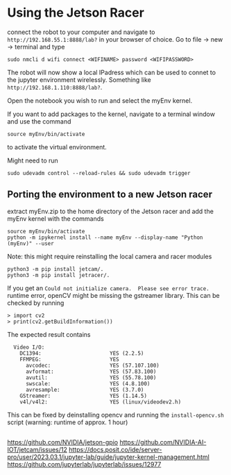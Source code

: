 # Using the Jetson Racer

connect the robot to your computer and navigate to `http://192.168.55.1:8888/lab?` in your browser of choice. 
Go to file -> new -> terminal and type

```
sudo nmcli d wifi connect <WIFINAME> password <WIFIPASSWORD>
```

The robot will now show a local IPadress which can be used to connet to the jupyter environment wirelessly. Something like `http://192.168.1.110:8888/lab?`.

Open the notebook you wish to run and select the myEnv kernel.

If you want to add packages to the kernel, navigate to a terminal window and use the command

```
source myEnv/bin/activate
```
to activate the virtual environment.

Might need to run 
```
sudo udevadm control --reload-rules && sudo udevadm trigger
```

## Porting the environment to a new Jetson racer
extract myEnv.zip to the home directory of the Jetson racer and add the myEnv kernel with the commands

```
source myEnv/bin/activate
python -m ipykernel install --name myEnv --display-name "Python (myEnv)" --user
```
Note: this might require reinstalling the local camera and racer modules
```
python3 -m pip install jetcam/.
python3 -m pip install jetracer/.
```
If you get an `Could not initialize camera.  Please see error trace.` runtime error, openCV might be missing the gstreamer library. This can be checked by running 
```{python}
> import cv2
> print(cv2.getBuildInformation())
```
The expected result contains
```
  Video I/O:
    DC1394:                      YES (2.2.5)
    FFMPEG:                      YES
      avcodec:                   YES (57.107.100)
      avformat:                  YES (57.83.100)
      avutil:                    YES (55.78.100)
      swscale:                   YES (4.8.100)
      avresample:                YES (3.7.0)
    GStreamer:                   YES (1.14.5)
    v4l/v4l2:                    YES (linux/videodev2.h)
```

This can be fixed by deinstalling opencv and running the `install-opencv.sh` script (warning: runtime of approx. 1 hour)


## 
https://github.com/NVIDIA/jetson-gpio
https://github.com/NVIDIA-AI-IOT/jetcam/issues/12
https://docs.posit.co/ide/server-pro/user/2023.03.1/jupyter-lab/guide/jupyter-kernel-management.html
https://github.com/jupyterlab/jupyterlab/issues/12977
